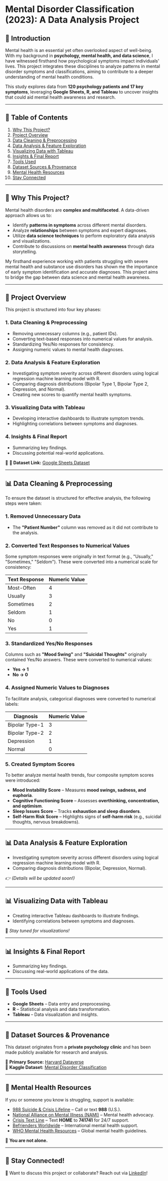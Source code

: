 # **Mental Disorder Classification (2023): A Data Analysis Project**

## 📌 **Introduction**  
Mental health is an essential yet often overlooked aspect of well-being. With my background in **psychology, mental health, and data science**, I have witnessed firsthand how psychological symptoms impact individuals' lives. This project integrates these disciplines to analyze patterns in mental disorder symptoms and classifications, aiming to contribute to a deeper understanding of mental health conditions.  

This study explores data from **120 psychology patients and 17 key symptoms**, leveraging **Google Sheets, R, and Tableau** to uncover insights that could aid mental health awareness and research.  

---

## 📖 **Table of Contents**  
1. [Why This Project?](#-why-this-project)  
2. [Project Overview](#-project-overview)  
3. [Data Cleaning & Preprocessing](#-data-cleaning--preprocessing)  
4. [Data Analysis & Feature Exploration](#-data-analysis--feature-exploration)  
5. [Visualizing Data with Tableau](#-visualizing-data-with-tableau)  
6. [Insights & Final Report](#-insights--final-report)  
7. [Tools Used](#-tools-used)  
8. [Dataset Sources & Provenance](#-dataset-sources--provenance)  
9. [Mental Health Resources](#-mental-health-resources)  
10. [Stay Connected](#-stay-connected)  

---

## 🎯 **Why This Project?**  
Mental health disorders are **complex and multifaceted**. A data-driven approach allows us to:  

- Identify **patterns in symptoms** across different mental disorders.  
- Analyze **relationships** between symptoms and expert diagnoses.  
- Utilize **data science techniques** to perform exploratory data analysis and visualizations.  
- Contribute to discussions on **mental health awareness** through data storytelling.  

My firsthand experience working with patients struggling with severe mental health and substance use disorders has shown me the importance of early symptom identification and accurate diagnoses. This project aims to bridge the gap between data science and mental health awareness.

---

## 📂 **Project Overview**  
This project is structured into four key phases:

### **1. Data Cleaning & Preprocessing**  
- Removing unnecessary columns (e.g., patient IDs).  
- Converting text-based responses into numerical values for analysis.  
- Standardizing Yes/No responses for consistency.  
- Assigning numeric values to mental health diagnoses.  

### **2. Data Analysis & Feature Exploration**  
- Investigating symptom severity across different disorders using logical regression machine learning model with R.
- Comparing diagnosis distributions (Bipolar Type 1, Bipolar Type 2, Depression, and Normal).  
- Creating new scores to quantify mental health symptoms.  

### **3. Visualizing Data with Tableau**  
- Developing interactive dashboards to illustrate symptom trends.  
- Highlighting correlations between symptoms and diagnoses.  

### **4. Insights & Final Report**  
- Summarizing key findings.  
- Discussing potential real-world applications.  

🔗 **📎 Dataset Link:** [Google Sheets Dataset](https://docs.google.com/spreadsheets/d/148BXUigQAvB5ID8VKiW5NMGWYK8hgyVnn6YMBGEKIRE/edit?usp=sharing)  

---

## 📊 **Data Cleaning & Preprocessing**  
To ensure the dataset is structured for effective analysis, the following steps were taken:  

### **1. Removed Unnecessary Data**  
- The **"Patient Number"** column was removed as it did not contribute to the analysis.  

### **2. Converted Text Responses to Numerical Values**  
Some symptom responses were originally in text format (e.g., "Usually," "Sometimes," "Seldom"). These were converted into a numerical scale for consistency:  

| Text Response  | Numeric Value |
|---------------|--------------|
| Most-Often    | 4            |
| Usually       | 3            |
| Sometimes     | 2            |
| Seldom        | 1            |
| No            | 0            |
| Yes           | 1            |

### **3. Standardized Yes/No Responses**  
Columns such as **"Mood Swing"** and **"Suicidal Thoughts"** originally contained Yes/No answers. These were converted to numerical values:  

- **Yes → 1**  
- **No → 0**  

### **4. Assigned Numeric Values to Diagnoses**  
To facilitate analysis, categorical diagnoses were converted to numerical labels:  

| Diagnosis        | Numeric Value |
|-----------------|--------------|
| Bipolar Type-1  | 3            |
| Bipolar Type-2  | 2            |
| Depression      | 1            |
| Normal         | 0            |

### **5. Created Symptom Scores**  
To better analyze mental health trends, four composite symptom scores were introduced:  

- **Mood Instability Score** – Measures **mood swings, sadness, and euphoria**.  
- **Cognitive Functioning Score** – Assesses **overthinking, concentration, and optimism**.  
- **Sleep Issues Score** – Tracks **exhaustion and sleep disorders**.  
- **Self-Harm Risk Score** – Highlights signs of **self-harm risk** (e.g., suicidal thoughts, nervous breakdowns).  

---

## 📊 **Data Analysis & Feature Exploration**  
- Investigating symptom severity across different disorders using logical regression machine learning model with R.
- Comparing diagnosis distributions (Bipolar, Depression, Normal).  

*👉 (Details will be updated soon!)*  

---

## 📊 **Visualizing Data with Tableau**  
- Creating interactive Tableau dashboards to illustrate findings.  
- Identifying correlations between symptoms and diagnoses.  

🔗 *Stay tuned for visualizations!*  

---

## 📊 **Insights & Final Report**  
- Summarizing key findings.  
- Discussing real-world applications of the data.  

---

## 🚀 **Tools Used**  
- **Google Sheets** – Data entry and preprocessing.  
- **R** – Statistical analysis and data transformation.  
- **Tableau** – Data visualization and insights.  

---

## 📌 **Dataset Sources & Provenance**  
This dataset originates from a **private psychology clinic** and has been made publicly available for research and analysis.  

🔗 **Primary Source:** [Harvard Dataverse](https://dataverse.harvard.edu/dataset.xhtml?persistentId=doi:10.7910/DVN/0FNET5)  
🔗 **Kaggle Dataset:** [Mental Disorder Classification](https://www.kaggle.com/datasets/cid007/mental-disorder-classification/data)  

---

## 🧠 **Mental Health Resources**  
If you or someone you know is struggling, support is available:  

- [988 Suicide & Crisis Lifeline](https://988lifeline.org/) – Call or text **988** (U.S.).  
- [National Alliance on Mental Illness (NAMI)](https://www.nami.org/) – Mental health advocacy.  
- [Crisis Text Line](https://www.crisistextline.org/) – Text **HOME** to **741741** for 24/7 support.  
- [Befrienders Worldwide](https://www.befrienders.org/) – International mental health support.  
- [WHO Mental Health Resources](https://www.who.int/health-topics/mental-health) – Global mental health guidelines.  

💜 **You are not alone.**  

---

## 📢 **Stay Connected!**  
📩 Want to discuss this project or collaborate? Reach out via [LinkedIn](https://www.linkedin.com/in/yoadabzeleke/)!  

